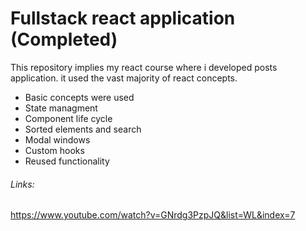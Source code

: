 # Fullstack react application (Completed)

This repository implies my react course where i developed posts application.
it used the vast majority of react concepts.

* Basic concepts were used
* State managment
* Component life cycle
* Sorted elements and search
* Modal windows
* Custom hooks
* Reused functionality

###### Links:

https://www.youtube.com/watch?v=GNrdg3PzpJQ&list=WL&index=7

